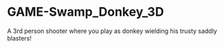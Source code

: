 # GAME-Swamp_Donkey_3D
A 3rd person shooter where you play as donkey wielding his trusty saddly blasters!
